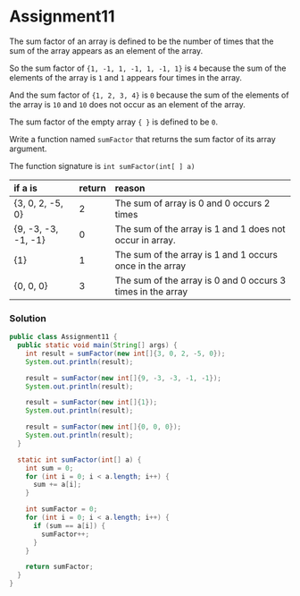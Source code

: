 # Assignment11

The sum factor of an array is defined to be the number of times that the sum of the array appears as an element of the array.

So the sum factor of `{1, -1, 1, -1, 1, -1, 1}` is `4` because the sum of the elements of the array is `1` and `1` appears four times in the array.

And the sum factor of `{1, 2, 3, 4}` is `0` because the sum of the elements of the array is `10` and `10` does not occur as an element of the array.

The sum factor of the empty array `{ }` is defined to be `0`.

Write a function named `sumFactor` that returns the sum factor of its array argument.

The function signature is `int sumFactor(int[ ] a)`

| if a is | return | reason |
|:-------------|:-------------|:-------------|
| {3, 0, 2, -5, 0} | 2 | The sum of array is 0 and 0 occurs 2 times |
| {9, -3, -3, -1, -1} | 0 | The sum of the array is 1 and 1 does not occur in array.|
| {1} | 1 | The sum of the array is 1 and 1 occurs once in the array |
| {0, 0, 0} | 3 | The sum of the array is 0 and 0 occurs 3 times in the array |


### Solution

```java
public class Assignment11 {
  public static void main(String[] args) {
    int result = sumFactor(new int[]{3, 0, 2, -5, 0});
    System.out.println(result);

    result = sumFactor(new int[]{9, -3, -3, -1, -1});
    System.out.println(result);

    result = sumFactor(new int[]{1});
    System.out.println(result);

    result = sumFactor(new int[]{0, 0, 0});
    System.out.println(result);
  }

  static int sumFactor(int[] a) {
    int sum = 0;
    for (int i = 0; i < a.length; i++) {
      sum += a[i];
    }

    int sumFactor = 0;
    for (int i = 0; i < a.length; i++) {
      if (sum == a[i]) {
        sumFactor++;
      }
    }

    return sumFactor;
  }
}
```
